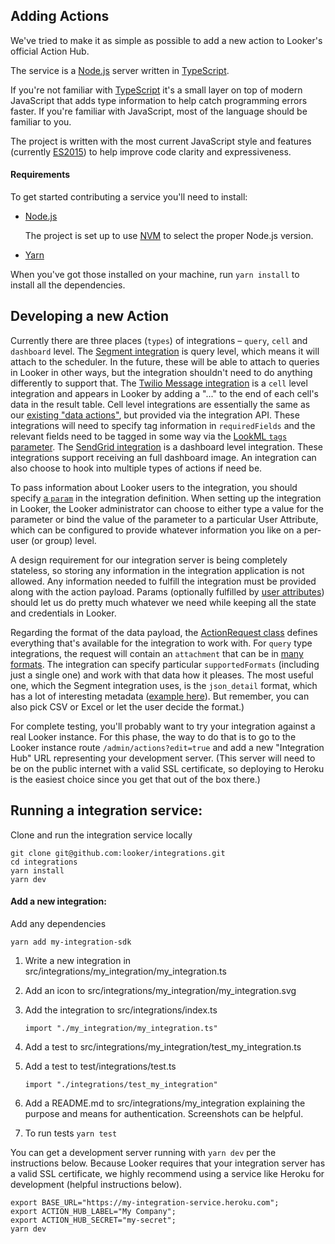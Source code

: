 ## Adding Actions

We've tried to make it as simple as possible to add a new action to Looker's official Action Hub.

The service is a [Node.js](https://nodejs.org/) server written in [TypeScript](https://www.typescriptlang.org/).

If you're not familiar with [TypeScript](https://www.typescriptlang.org/) it's a small layer on top of modern JavaScript that adds type information to help catch programming errors faster. If you're familiar with JavaScript, most of the language should be familiar to you.

The project is written with the most current JavaScript style and features (currently [ES2015](https://en.wikipedia.org/wiki/ECMAScript#History)) to help improve code clarity and expressiveness.

#### Requirements

To get started contributing a service you'll need to install:

- [Node.js](https://nodejs.org/)

   The project is set up to use [NVM](https://github.com/creationix/nvm) to select the proper Node.js version.

- [Yarn](https://yarnpkg.com/en/)

When you've got those installed on your machine, run `yarn install` to install all the dependencies.

## Developing a new Action

Currently there are three places (`types`) of integrations – `query`, `cell` and `dashboard` level. The [Segment integration](https://github.com/looker/integrations/blob/master/src/integrations/segment/segment.ts) is query level, which means it will attach to the scheduler. In the future, these will be able to attach to queries in Looker in other ways, but the integration shouldn't need to do anything differently to support that. The [Twilio Message integration](https://github.com/looker/integrations/blob/master/src/integrations/twilio/twilio_message.ts) is a `cell` level integration and appears in Looker by adding a "..." to the end of each cell's data in the result table. Cell level integrations are essentially the same as our [existing "data actions"](https://discourse.looker.com/t/data-actions/3573), but provided via the integration API. These integrations will need to specify tag information in `requiredFields` and the relevant fields need to be tagged in some way via the [LookML `tags` parameter](https://docs.looker.com/reference/field-params/tags). The [SendGrid integration](https://github.com/looker/integrations/blob/master/src/integrations/sendgrid/sendgrid.ts) is a dashboard level integration. These integrations support receiving an full dashboard image. An integration can also choose to hook into multiple types of actions if need be.

To pass information about Looker users to the integration, you should specify [a `param`](https://github.com/looker/integrations/blob/fd4ce4e63f44554c7257584df380f8a4e4adfc03/src/integrations/segment.ts#L18-L26) in the integration definition. When setting up the integration in Looker, the Looker administrator can choose to either type a value for the parameter or bind the value of the parameter to a particular User Attribute, which can be configured to provide whatever information you like on a per-user (or group) level.

A design requirement for our integration server is being completely stateless, so storing any information in the integration application is not allowed. Any information needed to fulfill the integration must be provided along with the action payload. Params (optionally fulfilled by [user attributes](https://discourse.looker.com/t/user-attributes/3979)) should let us do pretty much whatever we need while keeping all the state and credentials in Looker.

Regarding the format of the data payload, the [ActionRequest class](https://github.com/looker/integrations/blob/fd4ce4e63f44554c7257584df380f8a4e4adfc03/src/framework/data_action_request.ts#L37) defines everything that's available for the integration to work with. For `query` type integrations, the request will contain an `attachment` that can be in [many formats](https://github.com/looker/integrations/blob/fd4ce4e63f44554c7257584df380f8a4e4adfc03/src/framework/data_action_request.ts#L9-L19). The integration can specify particular `supportedFormats` (including just a single one) and work with that data how it pleases. The most useful one, which the Segment integration uses, is the `json_detail` format, which has a lot of interesting metadata ([example here](https://github.com/looker/integrations/docs/json_detail_example.json)). But remember, you can also pick CSV or Excel or let the user decide the format.)

For complete testing, you'll probably want to try your integration against a real Looker instance. For this phase, the way to do that is to go to the Looker instance route `/admin/actions?edit=true` and add a new "Integration Hub" URL representing your development server. (This server will need to be on the public internet with a valid SSL certificate, so deploying to Heroku is the easiest choice since you get that out of the box there.)

## Running a integration service:

Clone and run the integration service locally

    git clone git@github.com:looker/integrations.git
    cd integrations
    yarn install
    yarn dev

#### Add a new integration:

Add any dependencies

    yarn add my-integration-sdk

1. Write a new integration in src/integrations/my_integration/my_integration.ts
1. Add an icon to src/integrations/my_integration/my_integration.svg
1. Add the integration to src/integrations/index.ts

    `import "./my_integration/my_integration.ts"`

1. Add a test to src/integrations/my_integration/test_my_integration.ts
1. Add a test to test/integrations/test.ts

    `import "./integrations/test_my_integration"`

1. Add a README.md to src/integrations/my_integration explaining the purpose and means for authentication. Screenshots can be helpful.

1. To run tests `yarn test`

You can get a development server running with `yarn dev` per the instructions below. Because Looker requires that your integration server has a valid SSL certificate, we highly recommend using a service like Heroku for development (helpful instructions below).

    export BASE_URL="https://my-integration-service.heroku.com";
    export ACTION_HUB_LABEL="My Company";
    export ACTION_HUB_SECRET="my-secret";
    yarn dev

